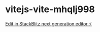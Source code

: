# vitejs-vite-mhqlj998

[Edit in StackBlitz next generation editor ⚡️](https://stackblitz.com/~/github.com/yo164/vitejs-vite-mhqlj998)